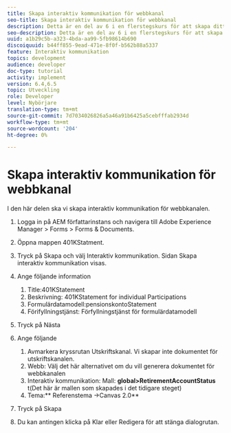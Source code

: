 ```yaml
---
title: Skapa interaktiv kommunikation för webbkanal
seo-title: Skapa interaktiv kommunikation för webbkanal
description: Detta är en del av 6 i en flerstegskurs för att skapa ditt första interaktiva kommunikationsdokument. I den här delen ska vi skapa interaktiv kommunikation för webbkanalen.
seo-description: Detta är en del av 6 i en flerstegskurs för att skapa ditt första interaktiva kommunikationsdokument. I den här delen ska vi skapa interaktiv kommunikation för webbkanalen.
uuid: a1b29c5b-a323-4bda-aa99-5fb98614b690
discoiquuid: b44ff855-9ead-471e-8f0f-b562b88a5337
feature: Interaktiv kommunikation
topics: development
audience: developer
doc-type: tutorial
activity: implement
version: 6.4,6.5
topic: Utveckling
role: Developer
level: Nybörjare
translation-type: tm+mt
source-git-commit: 7d7034026826a5a46a91b6425a5cebfffab2934d
workflow-type: tm+mt
source-wordcount: '204'
ht-degree: 0%

---
```



# Skapa interaktiv kommunikation för webbkanal

I den här delen ska vi skapa interaktiv kommunikation för webbkanalen.

1. Logga in på AEM författarinstans och navigera till Adobe Experience Manager > Forms > Forms &amp; Documents.
1. Öppna mappen 401KStatment.
1. Tryck på Skapa och välj Interaktiv kommunikation. Sidan Skapa interaktiv kommunikation visas.
1. Ange följande information

   1. Title:401KStatement
   1. Beskrivning: 401KStatement for individual Participations
   1. Formulärdatamodell:pensionskontoStatement
   1. Förifyllningstjänst: Förfyllningstjänst för formulärdatamodell

1. Tryck på Nästa
1. Ange följande

   1. Avmarkera kryssrutan Utskriftskanal. Vi skapar inte dokumentet för utskriftskanalen.
   1. Webb: Välj det här alternativet om du vill generera dokumentet för webbkanalen
   1. Interaktiv kommunikation: Mall: **global>RetirementAccountStatus** t(Det här är mallen som skapades i det tidigare steget)
   1. Tema:** Referenstema ->Canvas 2.0**

1. Tryck på Skapa
1. Du kan antingen klicka på Klar eller Redigera för att stänga dialogrutan.

